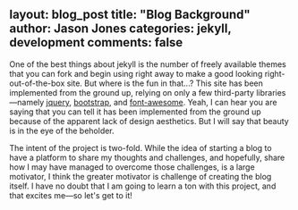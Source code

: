 layout: blog_post
title:  "Blog Background"
author: Jason Jones
categories: jekyll, development
comments: false
---

One of the best things about jekyll is the number of freely available themes
that you can fork and begin using right away to make a good looking
right-out-of-the-box site. But where is the fun in that...? This site has been
implemented from the ground up, relying on only a few third-party
libraries&mdash;namely [jquery](https://jquery.com), [bootstrap](http://getbootstrap.com),
and [font-awesome](https://fortawesome.github.io/Font-Awesome).
Yeah, I can hear you are saying that you can tell it has been implemented from
the ground up because of the apparent lack of design aesthetics. But I will
say that beauty is in the eye of the beholder.

The intent of the project is two-fold. While the idea of starting a blog to
have a platform to share my thoughts and challenges, and hopefully, share
how I may have managed to overcome those challenges, is a large motivator, I
think the greater motivator is challenge of creating the blog itself. I have
no doubt that I am going to learn a ton with this project, and that excites
me&mdash;so let's get to it!
